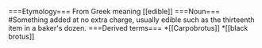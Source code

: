 ===Etymology===
From Greek meaning [[edible]]
===Noun===
#Something added at no extra charge, usually edible such as the thirteenth item in a baker's dozen.
===Derived terms===
*[[Carpobrotus]]
*[[black brotus]]